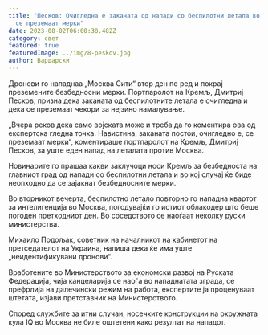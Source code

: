 ```yaml
---
title: "Песков: Очигледна е заканата од напади со беспилотни летала во Москва,
  се преземаат мерки"
date: 2023-08-02T06:00:38.482Z
category: свет
featured: true
featuredImage: ../img/8-peskov.jpg
author: Вардарски
---
```

Дронови го нападнаа „Москва Сити“ втор ден по ред и покрај преземените безбедносни мерки. Портпаролот на Кремљ, Дмитриј Песков, призна дека заканата од беспилотните летала е очигледна и дека се преземаат чекори за нејзино намалување.

„Вчера реков дека само војската може и треба да го коментира ова од експертска гледна точка. Навистина, заканата постои, очигледно е, се преземаат мерки“, коментираше портпаролот на Кремљ, Дмитриј Песков, за уште еден напад на леталата против Москва.

Новинарите го прашаа какви заклучоци носи Кремљ за безбедноста на главниот град од напади со беспилотни летала и во кој случај ќе биде неопходно да се зајакнат безбедносните мерки.

Во вторникот вечерта, беспилотно летало повторно го нападна квартот за интелигенција во Москва, погодувајќи го истиот облакодер што беше погоден претходниот ден. Во соседството се наоѓаат неколку руски министерства.

Михаило Подољак, советник на началникот на кабинетот на претседателот на Украина, напиша дека ќе има уште „неидентификувани дронови“.

Вработените во Министерството за економски развој на Руската Федерација, чија канцеларија се наоѓа во нападнатата зграда, се префрлија на далечински режим на работа, експертите ја проценуваат штетата, изјави претставник на Министерството.

Според службите за итни случаи, носечките конструкции на окружната кула IQ во Москва не биле оштетени како резултат на нападот.